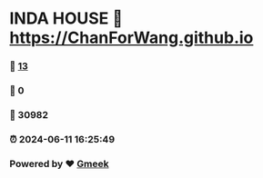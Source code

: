 # INDA HOUSE :link: https://ChanForWang.github.io 
### :page_facing_up: [13](https://ChanForWang.github.io/tag.html) 
### :speech_balloon: 0 
### :hibiscus: 30982 
### :alarm_clock: 2024-06-11 16:25:49 
### Powered by :heart: [Gmeek](https://github.com/Meekdai/Gmeek)
